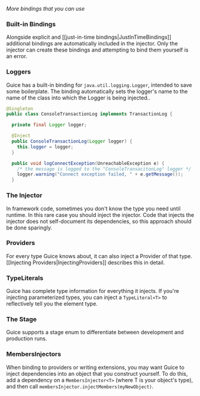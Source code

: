 _More bindings that you can use_
### Built-in Bindings
Alongside explicit and [[just-in-time bindings|JustInTimeBindings]] additional bindings are automatically included in the injector. Only the injector can create these bindings and attempting to bind them yourself is an error. 

### Loggers
Guice has a built-in binding for `java.util.logging.Logger`, intended to save some boilerplate. The binding automatically sets the logger's name to the name of the class into which the Logger is being injected..
```java
@Singleton
public class ConsoleTransactionLog implements TransactionLog {

  private final Logger logger;

  @Inject
  public ConsoleTransactionLog(Logger logger) {
    this.logger = logger;
  }

  public void logConnectException(UnreachableException e) {
    /* the message is logged to the "ConsoleTransacitonLog" logger */
    logger.warning("Connect exception failed, " + e.getMessage());
  }
```


### The Injector
In framework code, sometimes you don't know the type you need until runtime. In this rare case you should inject the injector. Code that injects the injector does not self-document its dependencies, so this approach should be done sparingly.

### Providers
For every type Guice knows about, it can also inject a Provider of that type. [[Injecting Providers|InjectingProviders]] describes this in detail.

### TypeLiterals
Guice has complete type information for everything it injects. If you're injecting parameterized types, you can inject a `TypeLiteral<T>` to reflectively tell you the element type.

### The Stage
Guice supports a stage enum to differentiate between development and production runs.

### MembersInjectors
When binding to providers or writing extensions, you may want Guice to inject dependencies into an object that you construct yourself.  To do this, add a dependency on a `MembersInjector<T>` (where T is your object's type), and then call `membersInjector.injectMembers(myNewObject)`.